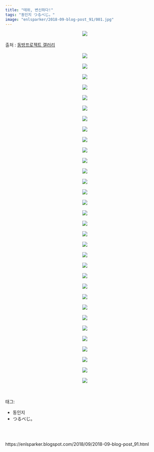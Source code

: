 ```yaml
---
title: "테위, 변신하다!"
tags: "동인지 つるべじ。"
image: "enlsparker/2018-09-blog-post_91/001.jpg"
---
```

<div class="article">
<div class="post-body entry-content" id="post-body-2297461008365113408" itemprop="description articleBody">
<div class="separator" style="clear: both; text-align: center;">
<img src="{{ site.nasurl }}/enlsparker/2018-09-blog-post_91/001.jpg"/></div>
<br/>
<a name="more"></a>출처 : <a href="http://gall.dcinside.com/board/view/?id=touhou&amp;no=6164064">동방프로젝트 갤러리</a><br/>
<br/>
<div class="separator" style="clear: both; text-align: center;">
<img src="{{ site.nasurl }}/enlsparker/2018-09-blog-post_91/002.png"/></div>
<br/>
<div class="separator" style="clear: both; text-align: center;">
<img src="{{ site.nasurl }}/enlsparker/2018-09-blog-post_91/003.png"/></div>
<br/>
<div class="separator" style="clear: both; text-align: center;">
<img src="{{ site.nasurl }}/enlsparker/2018-09-blog-post_91/004.png"/></div>
<br/>
<div class="separator" style="clear: both; text-align: center;">
<img src="{{ site.nasurl }}/enlsparker/2018-09-blog-post_91/005.png"/></div>
<br/>
<div class="separator" style="clear: both; text-align: center;">
<img src="{{ site.nasurl }}/enlsparker/2018-09-blog-post_91/006.png"/></div>
<br/>
<div class="separator" style="clear: both; text-align: center;">
<img src="{{ site.nasurl }}/enlsparker/2018-09-blog-post_91/007.png"/></div>
<br/>
<div class="separator" style="clear: both; text-align: center;">
<img src="{{ site.nasurl }}/enlsparker/2018-09-blog-post_91/008.png"/></div>
<br/>
<div class="separator" style="clear: both; text-align: center;">
<img src="{{ site.nasurl }}/enlsparker/2018-09-blog-post_91/009.png"/></div>
<br/>
<div class="separator" style="clear: both; text-align: center;">
<img src="{{ site.nasurl }}/enlsparker/2018-09-blog-post_91/010.png"/></div>
<br/>
<div class="separator" style="clear: both; text-align: center;">
<img src="{{ site.nasurl }}/enlsparker/2018-09-blog-post_91/011.png"/></div>
<br/>
<div class="separator" style="clear: both; text-align: center;">
<img src="{{ site.nasurl }}/enlsparker/2018-09-blog-post_91/012.png"/></div>
<br/>
<div class="separator" style="clear: both; text-align: center;">
<img src="{{ site.nasurl }}/enlsparker/2018-09-blog-post_91/013.png"/></div>
<br/>
<div class="separator" style="clear: both; text-align: center;">
<img src="{{ site.nasurl }}/enlsparker/2018-09-blog-post_91/014.png"/></div>
<br/>
<div class="separator" style="clear: both; text-align: center;">
<img src="{{ site.nasurl }}/enlsparker/2018-09-blog-post_91/015.png"/></div>
<br/>
<div class="separator" style="clear: both; text-align: center;">
<img src="{{ site.nasurl }}/enlsparker/2018-09-blog-post_91/016.png"/></div>
<br/>
<div class="separator" style="clear: both; text-align: center;">
<img src="{{ site.nasurl }}/enlsparker/2018-09-blog-post_91/017.png"/></div>
<br/>
<div class="separator" style="clear: both; text-align: center;">
<img src="{{ site.nasurl }}/enlsparker/2018-09-blog-post_91/018.png"/></div>
<br/>
<div class="separator" style="clear: both; text-align: center;">
<img src="{{ site.nasurl }}/enlsparker/2018-09-blog-post_91/019.png"/></div>
<br/>
<div class="separator" style="clear: both; text-align: center;">
<img src="{{ site.nasurl }}/enlsparker/2018-09-blog-post_91/020.png"/></div>
<br/>
<div class="separator" style="clear: both; text-align: center;">
<img src="{{ site.nasurl }}/enlsparker/2018-09-blog-post_91/021.png"/></div>
<br/>
<div class="separator" style="clear: both; text-align: center;">
<img src="{{ site.nasurl }}/enlsparker/2018-09-blog-post_91/022.png"/></div>
<br/>
<div class="separator" style="clear: both; text-align: center;">
<img src="{{ site.nasurl }}/enlsparker/2018-09-blog-post_91/023.png"/></div>
<br/>
<div class="separator" style="clear: both; text-align: center;">
<img src="{{ site.nasurl }}/enlsparker/2018-09-blog-post_91/024.png"/></div>
<br/>
<div class="separator" style="clear: both; text-align: center;">
<img src="{{ site.nasurl }}/enlsparker/2018-09-blog-post_91/025.png"/></div>
<br/>
<div class="separator" style="clear: both; text-align: center;">
<img src="{{ site.nasurl }}/enlsparker/2018-09-blog-post_91/026.png"/></div>
<br/>
<div class="separator" style="clear: both; text-align: center;">
<img src="{{ site.nasurl }}/enlsparker/2018-09-blog-post_91/027.png"/></div>
<br/>
<div class="separator" style="clear: both; text-align: center;">
<img src="{{ site.nasurl }}/enlsparker/2018-09-blog-post_91/028.png"/></div>
<br/>
<div class="separator" style="clear: both; text-align: center;">
<img src="{{ site.nasurl }}/enlsparker/2018-09-blog-post_91/029.png"/></div>
<br/>
<div class="separator" style="clear: both; text-align: center;">
<img src="{{ site.nasurl }}/enlsparker/2018-09-blog-post_91/030.png"/></div>
<br/>
<div class="separator" style="clear: both; text-align: center;">
<img src="{{ site.nasurl }}/enlsparker/2018-09-blog-post_91/031.png"/></div>
<br/>
<div class="separator" style="clear: both; text-align: center;">
<img src="{{ site.nasurl }}/enlsparker/2018-09-blog-post_91/032.png"/></div>
<br/>
<div class="separator" style="clear: both; text-align: center;">
<img src="{{ site.nasurl }}/enlsparker/2018-09-blog-post_91/033.jpg"/></div>
<br/>
<div style="clear: both;"></div>
</div></div><br/>
<div class="tagTrail">
<p>태그: </p>
<ul>
<li>동인지</li>
<li>つるべじ。</li>
</ul>
</div><br/>

<br/>
<p id="refer">https://enlsparker.blogspot.com/2018/09/2018-09-blog-post_91.html</p>
<br/>
